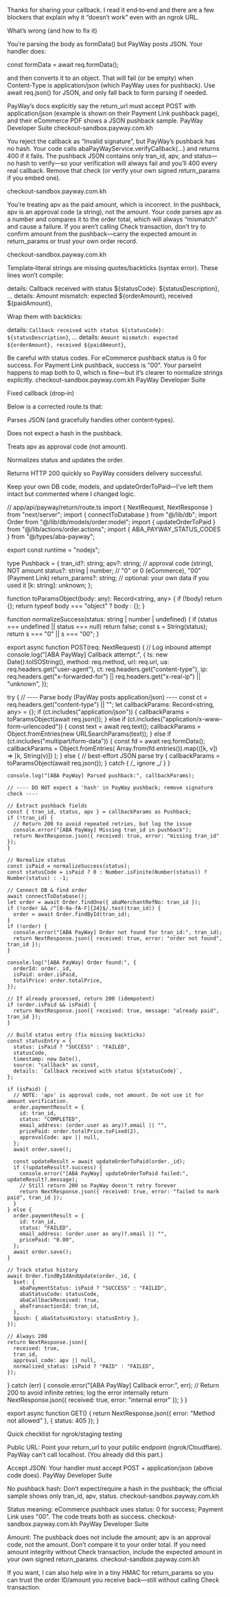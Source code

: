 Thanks for sharing your callback. I read it end‑to‑end and there are a few blockers that explain why it “doesn’t work” even with an ngrok URL.

What’s wrong (and how to fix it)

You’re parsing the body as formData() but PayWay posts JSON.
Your handler does:

const formData = await req.formData();

and then converts it to an object. That will fail (or be empty) when Content‑Type is application/json (which PayWay uses for pushback). Use await req.json() for JSON, and only fall back to form parsing if needed.

PayWay’s docs explicitly say the return_url must accept POST with application/json (example is shown on their Payment Link pushback page), and their eCommerce PDF shows a JSON pushback sample.
PayWay Developer Suite
checkout-sandbox.payway.com.kh

You reject the callback as “Invalid signature”, but PayWay’s pushback has no hash.
Your code calls abaPayWayService.verifyCallback(...) and returns 400 if it fails. The pushback JSON contains only tran_id, apv, and status—no hash to verify—so your verification will always fail and you’ll 400 every real callback. Remove that check (or verify your own signed return_params if you embed one).

checkout-sandbox.payway.com.kh

You’re treating apv as the paid amount, which is incorrect.
In the pushback, apv is an approval code (a string), not the amount. Your code parses apv as a number and compares it to the order total, which will always “mismatch” and cause a failure. If you aren’t calling Check transaction, don’t try to confirm amount from the pushback—carry the expected amount in return_params or trust your own order record.

checkout-sandbox.payway.com.kh

Template‑literal strings are missing quotes/backticks (syntax error).
These lines won’t compile:

details: Callback received with status ${statusCode}: ${statusDescription},
...
details: Amount mismatch: expected ${orderAmount}, received ${paidAmount},

Wrap them with backticks:

details: `Callback received with status ${statusCode}: ${statusDescription}`,
...
details: `Amount mismatch: expected ${orderAmount}, received ${paidAmount}`,

Be careful with status codes.
For eCommerce pushback status is 0 for success. For Payment Link pushback, success is "00". Your parseInt happens to map both to 0, which is fine—but it’s clearer to normalize strings explicitly.
checkout-sandbox.payway.com.kh
PayWay Developer Suite

Fixed callback (drop‑in)

Below is a corrected route.ts that:

Parses JSON (and gracefully handles other content‑types).

Does not expect a hash in the pushback.

Treats apv as approval code (not amount).

Normalizes status and updates the order.

Returns HTTP 200 quickly so PayWay considers delivery successful.

Keep your own DB code, models, and updateOrderToPaid—I’ve left them intact but commented where I changed logic.

// app/api/payway/return/route.ts
import { NextRequest, NextResponse } from "next/server";
import { connectToDatabase } from "@/lib/db";
import Order from "@/lib/db/models/order.model";
import { updateOrderToPaid } from "@/lib/actions/order.actions";
import { ABA_PAYWAY_STATUS_CODES } from "@/types/aba-payway";

export const runtime = "nodejs";

type Pushback = {
tran_id?: string;
apv?: string; // approval code (string), NOT amount
status?: string | number; // "0" or 0 (eCommerce), "00" (Payment Link)
return_params?: string; // optional: your own data if you used it
[k: string]: unknown;
};

function toParamsObject(body: any): Record<string, any> {
if (!body) return {};
return typeof body === "object" ? body : {};
}

function normalizeSuccess(status: string | number | undefined) {
if (status === undefined || status === null) return false;
const s = String(status);
return s === "0" || s === "00";
}

export async function POST(req: NextRequest) {
// Log inbound attempt
console.log("[ABA PayWay] Callback attempt:", {
ts: new Date().toISOString(),
method: req.method,
url: req.url,
ua: req.headers.get("user-agent"),
ct: req.headers.get("content-type"),
ip: req.headers.get("x-forwarded-for") || req.headers.get("x-real-ip") || "unknown",
});

try {
// ---- Parse body (PayWay posts application/json) ----
const ct = req.headers.get("content-type") || "";
let callbackParams: Record<string, any> = {};
if (ct.includes("application/json")) {
callbackParams = toParamsObject(await req.json());
} else if (ct.includes("application/x-www-form-urlencoded")) {
const text = await req.text();
callbackParams = Object.fromEntries(new URLSearchParams(text));
} else if (ct.includes("multipart/form-data")) {
const fd = await req.formData();
callbackParams = Object.fromEntries(
Array.from(fd.entries()).map(([k, v]) => [k, String(v)])
);
} else {
// best-effort JSON parse
try { callbackParams = toParamsObject(await req.json()); } catch { /_ ignore _/ }
}

    console.log("[ABA PayWay] Parsed pushback:", callbackParams);

    // ---- DO NOT expect a 'hash' in PayWay pushback; remove signature check ----

    // Extract pushback fields
    const { tran_id, status, apv } = callbackParams as Pushback;
    if (!tran_id) {
      // Return 200 to avoid repeated retries, but log the issue
      console.error("[ABA PayWay] Missing tran_id in pushback");
      return NextResponse.json({ received: true, error: "missing tran_id" });
    }

    // Normalize status
    const isPaid = normalizeSuccess(status);
    const statusCode = isPaid ? 0 : Number.isFinite(Number(status)) ? Number(status) : -1;

    // Connect DB & find order
    await connectToDatabase();
    let order = await Order.findOne({ abaMerchantRefNo: tran_id });
    if (!order && /^[0-9a-fA-F]{24}$/.test(tran_id)) {
      order = await Order.findById(tran_id);
    }
    if (!order) {
      console.error("[ABA PayWay] Order not found for tran_id:", tran_id);
      return NextResponse.json({ received: true, error: "order not found", tran_id });
    }

    console.log("[ABA PayWay] Order found:", {
      orderId: order._id,
      isPaid: order.isPaid,
      totalPrice: order.totalPrice,
    });

    // If already processed, return 200 (idempotent)
    if (order.isPaid && isPaid) {
      return NextResponse.json({ received: true, message: "already paid", tran_id });
    }

    // Build status entry (fix missing backticks)
    const statusEntry = {
      status: isPaid ? "SUCCESS" : "FAILED",
      statusCode,
      timestamp: new Date(),
      source: "callback" as const,
      details: `Callback received with status ${statusCode}`,
    };

    if (isPaid) {
      // NOTE: 'apv' is approval code, not amount. Do not use it for amount verification.
      order.paymentResult = {
        id: tran_id,
        status: "COMPLETED",
        email_address: (order.user as any)?.email || "",
        pricePaid: order.totalPrice.toFixed(2),
        approvalCode: apv || null,
      };
      await order.save();

      const updateResult = await updateOrderToPaid(order._id);
      if (!updateResult?.success) {
        console.error("[ABA PayWay] updateOrderToPaid failed:", updateResult?.message);
        // Still return 200 so PayWay doesn't retry forever
        return NextResponse.json({ received: true, error: "failed to mark paid", tran_id });
      }
    } else {
      order.paymentResult = {
        id: tran_id,
        status: "FAILED",
        email_address: (order.user as any)?.email || "",
        pricePaid: "0.00",
      };
      await order.save();
    }

    // Track status history
    await Order.findByIdAndUpdate(order._id, {
      $set: {
        abaPaymentStatus: isPaid ? "SUCCESS" : "FAILED",
        abaStatusCode: statusCode,
        abaCallbackReceived: true,
        abaTransactionId: tran_id,
      },
      $push: { abaStatusHistory: statusEntry },
    });

    // Always 200
    return NextResponse.json({
      received: true,
      tran_id,
      approval_code: apv || null,
      normalized_status: isPaid ? "PAID" : "FAILED",
    });

} catch (err) {
console.error("[ABA PayWay] Callback error:", err);
// Return 200 to avoid infinite retries; log the error internally
return NextResponse.json({ received: true, error: "internal error" });
}
}

export async function GET() {
return NextResponse.json({ error: "Method not allowed" }, { status: 405 });
}

Quick checklist for ngrok/staging testing

Public URL: Point your return_url to your public endpoint (ngrok/Cloudflare). PayWay can’t call localhost. (You already did this part.)

Accept JSON: Your handler must accept POST + application/json (above code does).
PayWay Developer Suite

No pushback hash: Don’t expect/require a hash in the pushback; the official sample shows only tran_id, apv, status.
checkout-sandbox.payway.com.kh

Status meaning: eCommerce pushback uses status: 0 for success; Payment Link uses "00". The code treats both as success.
checkout-sandbox.payway.com.kh
PayWay Developer Suite

Amount: The pushback does not include the amount; apv is an approval code, not the amount. Don’t compare it to your order total. If you need amount integrity without Check transaction, include the expected amount in your own signed return_params.
checkout-sandbox.payway.com.kh

If you want, I can also help wire in a tiny HMAC for return_params so you can trust the order ID/amount you receive back—still without calling Check transaction.
